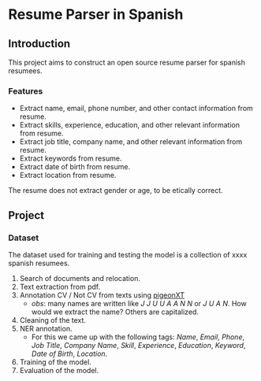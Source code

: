 # Resume Parser in Spanish

## Introduction

This project aims to construct an open source resume parser for spanish resumees.

### Features

- Extract name, email, phone number, and other contact information from resume.
- Extract skills, experience, education, and other relevant information from resume.
- Extract job title, company name, and other relevant information from resume.
- Extract keywords from resume.
- Extract date of birth from resume.
- Extract location from resume.

The resume does not extract gender or age, to be etically correct.


## Project

### Dataset

The dataset used for training and testing the model is a collection of xxxx spanish resumees.

1. Search of documents and relocation.
2. Text extraction from pdf.
3. Annotation CV / Not CV from texts using [pigeonXT](https://github.com/dennisbakhuis/pigeonXT)
    - *obs*: many names are written like *J J U U A A N N* or *J U A N*. How would we extract the name? Others are capitalized.
4. Cleaning of the text.
5. NER annotation.
    - For this we came up with the following tags: *Name*, *Email*, *Phone*, *Job Title*, *Company Name*, *Skill*, *Experience*, *Education*, *Keyword*, *Date of Birth*, *Location*.
6. Training of the model.
7. Evaluation of the model.